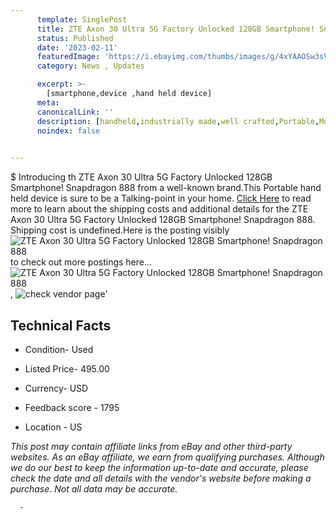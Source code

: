 ```yaml
---
      template: SinglePost
      title: ZTE Axon 30 Ultra 5G Factory Unlocked 128GB Smartphone! Snapdragon 888
      status: Published
      date: '2023-02-11'
      featuredImage: 'https://i.ebayimg.com/thumbs/images/g/4xYAAOSw3sVj1q1f/s-l225.jpg'
      category: News , Updates

      excerpt: >-
        [smartphone,device ,hand held device]
      meta:
      canonicalLink: ''
      description: [handheld,industrially made,well crafted,Portable,Mobile,Compact,Convenient,Lightweight,Maneuverable,Man-portable,Miniature,Carriable,Hand-held,Light,Holdable,Transportable,Mobile device,Pocket-sized,On-the-go,Wireless,Cordless,Compact size,Convenient size, smartphone,device ,hand held device]
      noindex: false
      

---
```

$
      Introducing th ZTE Axon 30 Ultra 5G Factory Unlocked 128GB Smartphone! Snapdragon 888 from a well-known brand.This Portable hand held device is sure to be a Talking-point in your home. [Click Here](https://www.ebay.com/itm/225409861528?hash=item347b798798%3Ag%3A4xYAAOSw3sVj1q1f&mkevt=1&mkcid=1&mkrid=711-53200-19255-0&campid=%253CePNCampaignId%253E&customid=%253CreferenceId%253E&toolid=10049) to read more to learn about the shipping costs and additional details for the ZTE Axon 30 Ultra 5G Factory Unlocked 128GB Smartphone! Snapdragon 888. Shipping cost is undefined.Here is the posting visibly ![ZTE Axon 30 Ultra 5G Factory Unlocked 128GB Smartphone! Snapdragon 888](https://i.ebayimg.com/thumbs/images/g/4xYAAOSw3sVj1q1f/s-l225.jpg) to check out more postings here... ![ZTE Axon 30 Ultra 5G Factory Unlocked 128GB Smartphone! Snapdragon 888](https://i.ebayimg.com/images/g/4xYAAOSw3sVj1q1f/s-l1600.jpg), ![check vendor page](https://origin-galleryplus.ebayimg.com/ws/web/225409861528_2_0_1/225x225.jpg,https://origin-galleryplus.ebayimg.com/ws/web/225409861528_3_0_1/225x225.jpg,https://origin-galleryplus.ebayimg.com/ws/web/225409861528_4_0_1/225x225.jpg,https://origin-galleryplus.ebayimg.com/ws/web/225409861528_5_0_1/225x225.jpg,https://origin-galleryplus.ebayimg.com/ws/web/225409861528_6_0_1/225x225.jpg,https://origin-galleryplus.ebayimg.com/ws/web/225409861528_7_0_1/225x225.jpg,https://origin-galleryplus.ebayimg.com/ws/web/225409861528_8_0_1/225x225.jpg,https://origin-galleryplus.ebayimg.com/ws/web/225409861528_9_0_1/225x225.jpg,https://origin-galleryplus.ebayimg.com/ws/web/225409861528_10_0_1/225x225.jpg,https://origin-galleryplus.ebayimg.com/ws/web/225409861528_11_0_1/225x225.jpg,https://origin-galleryplus.ebayimg.com/ws/web/225409861528_12_0_1/225x225.jpg,https://origin-galleryplus.ebayimg.com/ws/web/225409861528_13_0_1/225x225.jpg,https://origin-galleryplus.ebayimg.com/ws/web/225409861528_14_0_1/225x225.jpg,https://origin-galleryplus.ebayimg.com/ws/web/225409861528_15_0_1/225x225.jpg,https://origin-galleryplus.ebayimg.com/ws/web/225409861528_16_0_1/225x225.jpg)'

      

 ## Technical Facts 



     
      

 - Condition- Used 


      

 - Listed Price- 495.00 


      

 - Currency- USD 


      

 - Feedback score - 1795 


      

 - Location - US 


      
      

 *_This post may contain affiliate links from eBay and other third-party websites. As an eBay affiliate, we earn from qualifying purchases. Although we do our best to keep the information up-to-date and accurate, please check the date and all details with the vendor's website before making a purchase. Not all data may be accurate._*




      -
